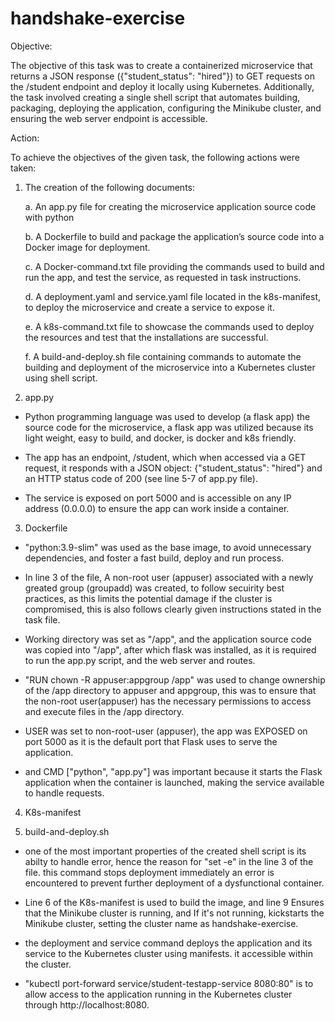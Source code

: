 # handshake-exercise
Objective: 

The objective of this task was to create a containerized microservice that returns a JSON response ({"student_status": "hired"}) to GET requests on the /student endpoint and deploy it locally using Kubernetes.
Additionally, the task involved creating a single shell script that automates building, packaging, deploying the application, configuring the Minikube cluster, and ensuring the web server endpoint is accessible.

Action:

To achieve the objectives of the given task, the following actions were taken:

1. The creation of the following documents:
   
   a. An app.py file for creating the microservice application source code with python

   b. A Dockerfile to build and package the application’s source code into a Docker image for deployment.

   c. A Docker-command.txt file providing the commands used to build and run the app, and test the service, as requested in task instructions.

   d. A deployment.yaml and service.yaml file located in the k8s-manifest, to deploy the microservice and create a service to expose it.

   e. A k8s-command.txt file to showcase the commands used to deploy the resources and test that the installations are successful.

   f. A build-and-deploy.sh file containing commands to automate the building and deployment of the microservice into a Kubernetes cluster using shell script.

3. app.py
-	Python programming language was used to develop (a flask app) the source code for the microservice, a flask app was utilized because its light weight, easy to build, and docker, is docker and k8s friendly.

-	The app has an endpoint, /student, which when accessed via a GET request, it responds with a JSON object: {"student_status": "hired"} and an HTTP status code of 200 (see line 5-7 of app.py file). 

-	The service is exposed on port 5000 and is accessible on any IP address (0.0.0.0) to ensure the app can work inside a container.

3. Dockerfile
-	"python:3.9-slim" was used as the base image, to avoid unnecessary dependencies, and foster a fast build, deploy and run process.

-	In line 3 of the file, A non-root user (appuser) associated with a newly greated group (groupadd) was created, to follow secuirity best practices, as this limits the potential damage if the cluster is compromised, this is also follows clearly given instructions stated in the task file.

-	Working directory was set as "/app", and the application source code was copied into "/app", after which flask was installed, as it is required to run the app.py script, and the web server and routes.

-	"RUN chown -R appuser:appgroup /app" was used to change ownership of the /app directory to appuser and appgroup, this was to ensure that the non-root user(appuser) has the necessary permissions to access and execute files in the /app directory.

-	USER was set to non-root-user (appuser), the app was EXPOSED on port 5000 as it is the default port that Flask uses to serve the application.

-	and CMD ["python", "app.py"] was important because it starts the Flask application when the container is launched, making the service available to handle requests.

4. K8s-manifest

5. build-and-deploy.sh
-	one of the most important properties of the created shell script is its abilty to handle error, hence the reason for "set -e" in the line 3 of the file. this command stops deployment immediately an error is encountered to prevent further deployment of a dysfunctional container. 

-	Line 6 of the K8s-manifest is used to build the image, and line 9 Ensures that the Minikube cluster is running, and If it's not running, kickstarts the Minikube cluster, setting the cluster name as handshake-exercise.

-	the deployment and service command deploys the application and its service to the Kubernetes cluster using manifests. it accessible within the cluster.

-	"kubectl port-forward service/student-testapp-service 8080:80" is to allow access to the application running in the Kubernetes cluster through http://localhost:8080.





 
